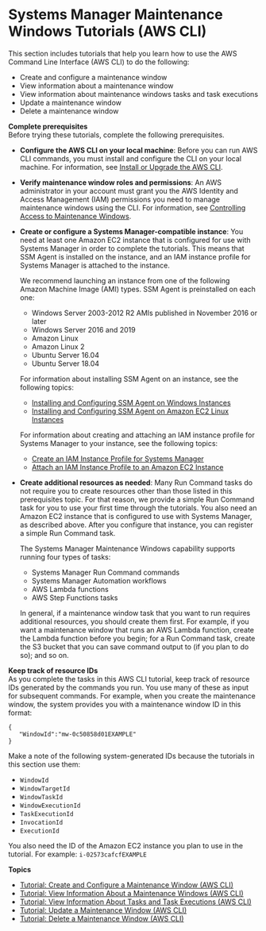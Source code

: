 # Systems Manager Maintenance Windows Tutorials \(AWS CLI\)<a name="maintenance-windows-tutorials"></a>

This section includes tutorials that help you learn how to use the AWS Command Line Interface \(AWS CLI\) to do the following:
+ Create and configure a maintenance window
+ View information about a maintenance window
+ View information about maintenance windows tasks and task executions
+ Update a maintenance window
+ Delete a maintenance window

**Complete prerequisites**  
Before trying these tutorials, complete the following prerequisites\.
+ **Configure the AWS CLI on your local machine**: Before you can run AWS CLI commands, you must install and configure the CLI on your local machine\. For information, see [Install or Upgrade the AWS CLI](getting-started-cli.md)\.
+ **Verify maintenance window roles and permissions**: An AWS administrator in your account must grant you the AWS Identity and Access Management \(IAM\) permissions you need to manage maintenance windows using the CLI\. For information, see [Controlling Access to Maintenance Windows](sysman-maintenance-permissions.md)\.
+ **Create or configure a Systems Manager\-compatible instance**: You need at least one Amazon EC2 instance that is configured for use with Systems Manager in order to complete the tutorials\. This means that SSM Agent is installed on the instance, and an IAM instance profile for Systems Manager is attached to the instance\. 

  We recommend launching an instance from one of the following Amazon Machine Image \(AMI\) types\. SSM Agent is preinstalled on each one:
  + Windows Server 2003\-2012 R2 AMIs published in November 2016 or later
  + Windows Server 2016 and 2019
  + Amazon Linux
  + Amazon Linux 2
  + Ubuntu Server 16\.04
  + Ubuntu Server 18\.04

  For information about installing SSM Agent on an instance, see the following topics:
  + [Installing and Configuring SSM Agent on Windows Instances](sysman-install-ssm-win.md)
  + [Installing and Configuring SSM Agent on Amazon EC2 Linux Instances](sysman-install-ssm-agent.md)

  For information about creating and attaching an IAM instance profile for Systems Manager to your instance, see the following topics:
  + [Create an IAM Instance Profile for Systems Manager](setup-instance-profile.md)
  + [Attach an IAM Instance Profile to an Amazon EC2 Instance](setup-launch-managed-instance.md)
+ **Create additional resources as needed**: Many Run Command tasks do not require you to create resources other than those listed in this prerequisites topic\. For that reason, we provide a simple Run Command task for you to use your first time through the tutorials\. You also need an Amazon EC2 instance that is configured to use with Systems Manager, as described above\. After you configure that instance, you can register a simple Run Command task\. 

  The Systems Manager Maintenance Windows capability supports running four types of tasks: 
  + Systems Manager Run Command commands
  + Systems Manager Automation workflows
  + AWS Lambda functions
  + AWS Step Functions tasks

  In general, if a maintenance window task that you want to run requires additional resources, you should create them first\. For example, if you want a maintenance window that runs an AWS Lambda function, create the Lambda function before you begin; for a Run Command task, create the S3 bucket that you can save command output to \(if you plan to do so\); and so on\.

**Keep track of resource IDs**  
As you complete the tasks in this AWS CLI tutorial, keep track of resource IDs generated by the commands you run\. You use many of these as input for subsequent commands\. For example, when you create the maintenance window, the system provides you with a maintenance window ID in this format:

```
{
   "WindowId":"mw-0c50858d01EXAMPLE"
}
```

Make a note of the following system\-generated IDs because the tutorials in this section use them:
+ `WindowId`
+ `WindowTargetId`
+ `WindowTaskId`
+ `WindowExecutionId`
+ `TaskExecutionId`
+ `InvocationId`
+ `ExecutionId`

You also need the ID of the Amazon EC2 instance you plan to use in the tutorial\. For example: `i-02573cafcfEXAMPLE`

**Topics**
+ [Tutorial: Create and Configure a Maintenance Window \(AWS CLI\)](maintenance-windows-cli-tutorials-create.md)
+ [Tutorial: View Information About a Maintenance Windows \(AWS CLI\)](maintenance-windows-cli-tutorials-describe.md)
+ [Tutorial: View Information About Tasks and Task Executions \(AWS CLI\)](mw-cli-tutorial-task-info.md)
+ [Tutorial: Update a Maintenance Window \(AWS CLI\)](maintenance-windows-cli-tutorials-update.md)
+ [Tutorial: Delete a Maintenance Window \(AWS CLI\)](mw-cli-tutorial-delete-mw.md)